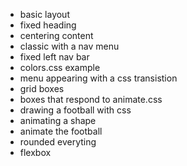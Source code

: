 * basic layout
* fixed heading
* centering content
* classic with a nav menu
* fixed left nav bar
* colors.css example
* menu appearing with a css transistion
* grid boxes
* boxes that respond to animate.css
* drawing a football with css 
* animating a shape
* animate the football
* rounded everyting
* flexbox
